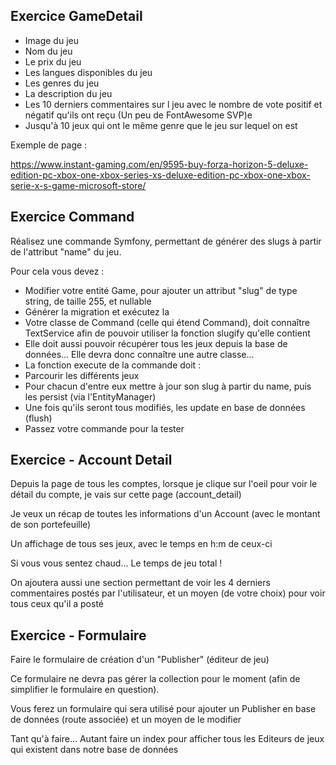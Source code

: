 
## Exercice GameDetail


- Image du jeu
- Nom du jeu
- Le prix du jeu
- Les langues disponibles du jeu
- Les genres du jeu
- La description du jeu
- Les 10 derniers commentaires sur l jeu avec le nombre de vote positif et négatif qu'ils ont reçu
  (Un peu de FontAwesome SVP)e
- Jusqu'à 10 jeux qui ont le même genre que le jeu sur lequel on est

Exemple de page :

https://www.instant-gaming.com/en/9595-buy-forza-horizon-5-deluxe-edition-pc-xbox-one-xbox-series-xs-deluxe-edition-pc-xbox-one-xbox-serie-x-s-game-microsoft-store/


## Exercice Command


Réalisez une commande Symfony, permettant de générer des slugs à partir de l'attribut "name" du jeu.

Pour cela vous devez :
- Modifier votre entité Game, pour ajouter un attribut "slug" de type string, de taille 255, et nullable
- Générer la migration et exécutez la
- Votre classe de Command (celle qui étend Command), doit connaître TextService afin de pouvoir utiliser la fonction slugify qu'elle contient
- Elle doit aussi pouvoir récupérer tous les jeux depuis la base de données... Elle devra donc connaître une autre classe...
- La fonction execute de la commande doit :
- Parcourir les différents jeux
- Pour chacun d'entre eux mettre à jour son slug à partir du name, puis les persist (via l'EntityManager)
- Une fois qu'ils seront tous modifiés, les update en base de données (flush)
- Passez votre commande pour la tester


## Exercice - Account Detail


Depuis la page de tous les comptes, lorsque je clique sur l'oeil pour voir le détail du compte, je vais sur cette page (account_detail)

Je veux un récap de toutes les informations d'un Account (avec le montant de son portefeuille)

Un affichage de tous ses jeux, avec le temps en h:m de ceux-ci

Si vous vous sentez chaud... Le temps de jeu total !

On ajoutera aussi une section permettant de voir les 4 derniers commentaires postés par l'utilisateur, et un moyen (de votre choix) pour voir tous ceux qu'il a posté


## Exercice - Formulaire


Faire le formulaire de création d'un "Publisher" (éditeur de jeu)

Ce formulaire ne devra pas gérer la collection pour le moment (afin de simplifier le formulaire en question).

Vous ferez un formulaire qui sera utilisé pour ajouter un Publisher en base de données (route associée) et un moyen de le modifier

Tant qu'à faire... Autant faire un index pour afficher tous les Editeurs de jeux qui existent dans notre base de données
